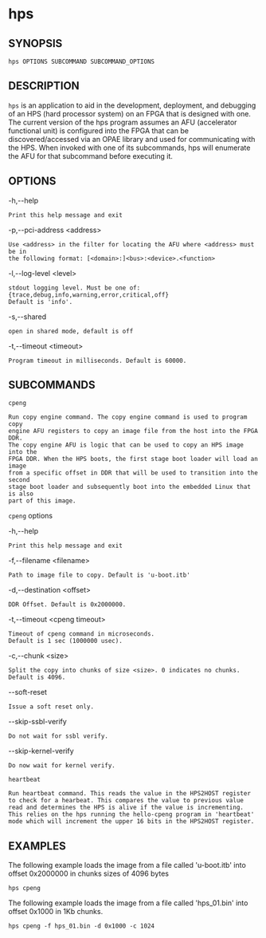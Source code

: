 # hps #

## SYNOPSIS ##

`hps OPTIONS SUBCOMMAND SUBCOMMAND_OPTIONS`

## DESCRIPTION ##
`hps` is an application to aid in the development, deployment, and debugging of
an HPS (hard processor system) on an FPGA that is designed with one. The current
version of the hps program assumes an AFU (accelerator functional unit) is
configured into the FPGA that can be discovered/accessed via an OPAE library and
used for communicating with the HPS. When invoked with one of its subcommands,
hps will enumerate the AFU for that subcommand before executing it.


## OPTIONS ##
  -h,--help

    Print this help message and exit

  -p,--pci-address \<address\>

    Use <address> in the filter for locating the AFU where <address> must be in
    the following format: [<domain>:]<bus>:<device>.<function>

  -l,--log-level \<level\>

    stdout logging level. Must be one of:
    {trace,debug,info,warning,error,critical,off}
    Default is 'info'.

  -s,--shared

    open in shared mode, default is off
  -t,--timeout \<timeout\>

    Program timeout in milliseconds. Default is 60000.

## SUBCOMMANDS ##
  `cpeng`

    Run copy engine command. The copy engine command is used to program copy
    engine AFU registers to copy an image file from the host into the FPGA DDR.
    The copy engine AFU is logic that can be used to copy an HPS image into the
    FPGA DDR. When the HPS boots, the first stage boot loader will load an image
    from a specific offset in DDR that will be used to transition into the second
    stage boot loader and subsequently boot into the embedded Linux that is also
    part of this image.

  `cpeng` options

  -h,--help

    Print this help message and exit

  -f,--filename \<filename\>


    Path to image file to copy. Default is 'u-boot.itb'

  -d,--destination \<offset\>

    DDR Offset. Default is 0x2000000.

  -t,--timeout \<cpeng timeout\>

    Timeout of cpeng command in microseconds.
    Default is 1 sec (1000000 usec).

  -c,--chunk \<size\>

    Split the copy into chunks of size <size>. 0 indicates no chunks.
    Default is 4096.

  --soft-reset

    Issue a soft reset only.

  --skip-ssbl-verify

    Do not wait for ssbl verify.

  --skip-kernel-verify

    Do now wait for kernel verify.

  `heartbeat`

    Run heartbeat command. This reads the value in the HPS2HOST register
    to check for a hearbeat. This compares the value to previous value
    read and determines the HPS is alive if the value is incrementing.
    This relies on the hps running the hello-cpeng program in 'heartbeat'
    mode which will increment the upper 16 bits in the HPS2HOST register.

## EXAMPLES ##
The following example loads the image from a file called 'u-boot.itb' into
offset 0x2000000 in chunks sizes of 4096 bytes
```console
hps cpeng

```
The following example loads the image from a file called 'hps_01.bin' into
offset 0x1000 in 1Kb chunks.
```console
hps cpeng -f hps_01.bin -d 0x1000 -c 1024
```




